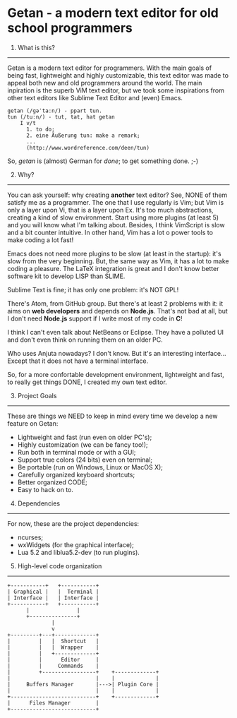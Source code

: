 Getan - a modern text editor for old school programmers
=======================================================

1. What is this?
----------------
Getan is a modern text editor for programmers. With the main goals of being
fast, lightweight and highly customizable, this text editor was made to appeal
both new and old programmers around the world. The main inpiration is the superb
ViM text editor, but we took some inspirations from other text editors like
Sublime Text Editor and (even) Emacs.

    getan (/ɡəˈtaːn/) - ppart tun.
    tun (/tuːn/) - tut, tat, hat getan
        I v/t
          1. to do;
          2. eine Äußerung tun: make a remark;
          ...
          (http://www.wordreference.com/deen/tun)

So, *getan* is (almost) German for *done*; to get something done. ;-)

2. Why?
-------
You can ask yourself: why creating **another** text editor? See, NONE of them
satisfy me as a programmer. The one that I use regularly is Vim; but Vim is only
a layer upon Vi, that is a layer upon Ex. It's too much abstractions, creating a
kind of slow environment. Start using more plugins (at least 5) and you will
know what I'm talking about. Besides, I think VimScript is slow and a bit
counter intuitive. In other hand, Vim has a lot o power tools to make coding a
lot fast!

Emacs does not need more plugins to be slow (at least in the startup): it's slow
from the very beginning. But, the same way as Vim, it has a lot to make coding
a pleasure. The LaTeX integration is great and I don't know better software kit
to develop LISP than SLIME.

Sublime Text is fine; it has only one problem: it's NOT GPL!

There's Atom, from GitHub group. But there's at least 2 problems with it: it
aims on **web developers** and depends on **Node.js**. That's not bad at all,
but I don't need **Node.js** support if I write most of my code in **C**!

I think I can't even talk about NetBeans or Eclipse. They have a polluted UI
and don't even think on running them on an older PC.

Who uses Anjuta nowadays? I don't know. But it's an interesting interface...
Except that it does not have a terminal interface.

So, for a more confortable development environment, lightweight and fast, to
really get things DONE, I created my own text editor.

3. Project Goals
----------------
These are things we NEED to keep in mind every time we develop a new feature on
Getan:
  - Lightweight and fast (run even on older PC's);
  - Highly customization (we can be fancy too!);
  - Run both in terminal mode or with a GUI;
  - Support true colors (24 bits) even on terminal;
  - Be portable (run on Windows, Linux or MacOS X);
  - Carefully organized keyboard shortcuts;
  - Better organized CODE;
  - Easy to hack on to.

4. Dependencies
---------------
For now, these are the project dependencies:
  - ncurses;
  - wxWidgets (for the graphical interface);
  - Lua 5.2 and liblua5.2-dev (to run plugins).

5. High-level code organization
-------------------------------

    +-----------+   +-----------+
    | Graphical |   |  Terminal |
    | Interface |   | Interface |
    +-----------+   +-----------+
          |               |
          +---------------+
                  |
                  v
    +---------+---+-------------+
    |         |   |  Shortcut   |
    |         |   |  Wrapper    |
    |         |   +-------------+
    |         |      Editor     |
    |         |     Commands    |
    |         +-----------------+    +-------------+
    |                           |    |             |
    |     Buffers Manager       |--->| Plugin Core |
    |                           |    |             |
    +---------------------------+    +-------------+
    |      Files Manager        |
    +---------------------------+
